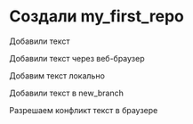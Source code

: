﻿# Создали my_first_repo

Добавили текст

Добавили текст через веб-браузер

Добавим текст локально

Добавили текст в new_branch

Разрешаем конфликт текст в браузере
